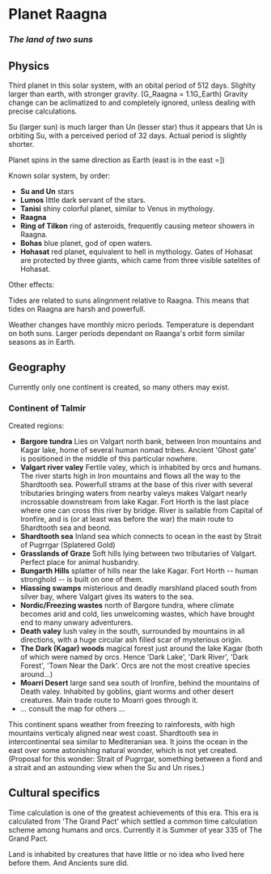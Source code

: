 Planet Raagna
=========
### *The land of two suns* ###


Physics
---------

Third planet in this solar system, with an obital period of 512 days.
Slighlty larger than earth, with stronger gravity. (G_Raagna = 1.1G_Earth)
Gravity change can be aclimatized to and completely ignored, unless dealing with
precise calculations.

Su (larger sun) is much larger than Un (lesser star) thus it appears that Un is
orbiting Su, with a perceived period of 32 days. Actual period is slightly shorter.

Planet spins in the same direction as Earth (east is in the east =])

Known solar system, by order:

*   __Su and Un__       stars
*   __Lumos__           little dark servant of the stars.
*   __Tanisi__          shiny colorful planet, similar to Venus in mythology.
*   __Raagna__
*   __Ring of Tilkon__ ring of asteroids, frequently causing meteor showers in
    Raagna.
*   __Bohas__           blue planet, god of open waters.
*   __Hohasat__         red planet, equivalent to hell in mythology. Gates of
    Hohasat are protected by three giants, which came from three visible
    satelites of Hohasat.

Other effects:

Tides are related to suns alingnment relative to Raagna. This means that tides
on Raagna are harsh and powerfull.

Weather changes have monthly micro periods. Temperature is dependant on both suns.
Larger periods dependant on Raanga's orbit form similar seasons as in Earth.

Geography
---------

Currently only one continent is created, so many others may exist.
### Continent of Talmir ###

Created regions:
 * __Bargore tundra__ Lies on Valgart north bank, between Iron mountains and Kagar lake,
home of several human nomad tribes. Ancient 'Ghost gate' is positioned in the middle of
this particular nowhere.
 * __Valgart river valey__ Fertile valey, which is inhabited by orcs and humans. The river starts
high in Iron mountains and flows all the way to the Shardtooth sea. Powerfull strams at the base
of this river with several tributaries bringing waters from nearby valeys makes Valgart nearly
incrossable downstream from lake Kagar. Fort Horth is the last place where one can cross this
river by bridge. River is sailable from Capital of Ironfire, and is (or at least was before the war)
the main route to Shardtooth sea and beond.
 * __Shardtooth sea__ Inland sea which connects to ocean in the east by Strait of Pugrrgar (Splatered Gold)
 * __Grasslands of Graze__ Soft hills lying between two tributaries of Valgart. Perfect place for animal
husbandry.
 * __Bungarth Hills__ splatter of hills near the lake Kagar. Fort Horth -- human stronghold --
is built on one of them.
 * __Hiassing swamps__ misterious and deadly marshland placed south from silver bay, where
Valgart gives its waters to the sea.
 * __Nordic/Freezing wastes__ north of Bargore tundra, where climate becomes arid and cold,
lies unwelcoming wastes, which have brought end to many unwary adventurers.
 * __Death valey__ lush valey in the south, surrounded by mountains in all directions,
with a huge circular ash filled scar of mysterious origin.
 * __The Dark (Kagar) woods__ magical forest just around the lake Kagar (both of which were
named by orcs. Hence 'Dark Lake', 'Dark River', 'Dark Forest', 'Town Near the Dark'. Orcs
are not the most creative species around...)
 * __Moarri Desert__ large sand sea south of Ironfire, behind the mountains of Death valey. Inhabited by goblins, giant worms and other desert creatures. Main trade route to Moarri goes through it.
 * ... consult the map for others ...

This continent spans weather from freezing to rainforests, with high mountains
verticaly aligned near west coast. Shardtooth sea in intercontinental sea similar
to Mediteranian sea. It joins the ocean in the east over some astonishing natural
wonder, which is not yet created. (Proposal for this wonder: Strait of Pugrrgar, something
between a fiord and a strait and an astounding view when the Su and Un rises.)

Cultural specifics
----------

Time calculation is one of the greatest achievements of this era. This era is calculated
from 'The Grand Pact' which settled a common time calculation scheme among humans
and orcs. Currently it is Summer of year 335 of The Grand Pact.

Land is inhabited by creatures that have little or no idea who lived here before
them. And Ancients sure did.
